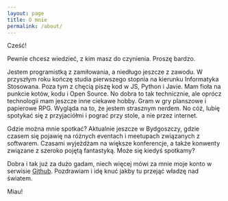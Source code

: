 ```yaml
---
layout: page
title: O mnie
permalink: /about/
---
```


Cześć!

Pewnie chcesz wiedzieć, z kim masz do czynienia. Proszę bardzo.

Jestem programistką z zamiłowania, a niedługo jeszcze z zawodu.
W przyszłym roku kończę studia pierwszego stopnia na kierunku Informatyka Stosowana.
Poza tym z chęcią piszę kod w JS, Python i Javie.
Mam fioła na punkcie kotów, kodu i Open Source.
No dobra to tak technicznie, ale oprócz technologii mam jeszcze inne ciekawe hobby.
Gram w gry planszowe i papierowe RPG. Wygląda na to, że jestem strasznym nerdem.
No cóż, lubię spotykać się z przyjaciółmi i pograć przy stole, a nie przez internet.

Gdzie można mnie spotkać?
Aktualnie jeszcze w Bydgoszczy, gdzie czasem się pojawię na różnych eventach i meetupach związanych z softwarem. Czasami wyjeżdżam na większe konferencje, a także konwenty związane z szeroko pojętą fantastyką. Może się kiedyś spotkamy?

Dobra i tak już za dużo gadam, niech więcej mówi za mnie moje konto w serwisie [Github](https://github.com/korneliakobiela). Pozdrawiam i idę knuć jakby tu przejąć władzę nad światem.

Miau!
